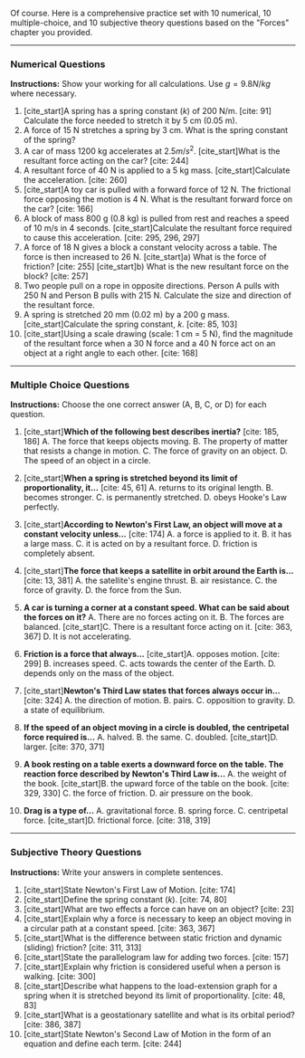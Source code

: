 Of course. Here is a comprehensive practice set with 10 numerical, 10 multiple-choice, and 10 subjective theory questions based on the "Forces" chapter you provided.

***
### **Numerical Questions**
**Instructions:** Show your working for all calculations. Use $g = 9.8 N/kg$ where necessary.

1.  [cite_start]A spring has a spring constant ($k$) of 200 N/m. [cite: 91] Calculate the force needed to stretch it by 5 cm (0.05 m).
2.  A force of 15 N stretches a spring by 3 cm. What is the spring constant of the spring?
3.  A car of mass 1200 kg accelerates at $2.5 m/s^2$. [cite_start]What is the resultant force acting on the car? [cite: 244]
4.  A resultant force of 40 N is applied to a 5 kg mass. [cite_start]Calculate the acceleration. [cite: 260]
5.  [cite_start]A toy car is pulled with a forward force of 12 N. The frictional force opposing the motion is 4 N. What is the resultant forward force on the car? [cite: 166]
6.  A block of mass 800 g (0.8 kg) is pulled from rest and reaches a speed of 10 m/s in 4 seconds. [cite_start]Calculate the resultant force required to cause this acceleration. [cite: 295, 296, 297]
7.  A force of 18 N gives a block a constant velocity across a table. The force is then increased to 26 N.
    [cite_start]a) What is the force of friction? [cite: 255]
    [cite_start]b) What is the new resultant force on the block? [cite: 257]
8.  Two people pull on a rope in opposite directions. Person A pulls with 250 N and Person B pulls with 215 N. Calculate the size and direction of the resultant force.
9.  A spring is stretched 20 mm (0.02 m) by a 200 g mass. [cite_start]Calculate the spring constant, $k$. [cite: 85, 103]
10. [cite_start]Using a scale drawing (scale: 1 cm = 5 N), find the magnitude of the resultant force when a 30 N force and a 40 N force act on an object at a right angle to each other. [cite: 168]

***
### **Multiple Choice Questions**
**Instructions:** Choose the one correct answer (A, B, C, or D) for each question.

1.  [cite_start]**Which of the following best describes inertia?** [cite: 185, 186]
    A. The force that keeps objects moving.
    B. The property of matter that resists a change in motion.
    C. The force of gravity on an object.
    D. The speed of an object in a circle.

2.  [cite_start]**When a spring is stretched beyond its limit of proportionality, it...** [cite: 45, 61]
    A. returns to its original length.
    B. becomes stronger.
    C. is permanently stretched.
    D. obeys Hooke's Law perfectly.

3.  [cite_start]**According to Newton's First Law, an object will move at a constant velocity unless...** [cite: 174]
    A. a force is applied to it.
    B. it has a large mass.
    C. it is acted on by a resultant force.
    D. friction is completely absent.

4.  [cite_start]**The force that keeps a satellite in orbit around the Earth is...** [cite: 13, 381]
    A. the satellite's engine thrust.
    B. air resistance.
    C. the force of gravity.
    D. the force from the Sun.

5.  **A car is turning a corner at a constant speed. What can be said about the forces on it?**
    A. There are no forces acting on it.
    B. The forces are balanced.
    [cite_start]C. There is a resultant force acting on it. [cite: 363, 367]
    D. It is not accelerating.

6.  **Friction is a force that always...**
    [cite_start]A. opposes motion. [cite: 299]
    B. increases speed.
    C. acts towards the center of the Earth.
    D. depends only on the mass of the object.

7.  [cite_start]**Newton's Third Law states that forces always occur in...** [cite: 324]
    A. the direction of motion.
    B. pairs.
    C. opposition to gravity.
    D. a state of equilibrium.

8.  **If the speed of an object moving in a circle is doubled, the centripetal force required is...**
    A. halved.
    B. the same.
    C. doubled.
    [cite_start]D. larger. [cite: 370, 371]

9.  **A book resting on a table exerts a downward force on the table. The reaction force described by Newton's Third Law is...**
    A. the weight of the book.
    [cite_start]B. the upward force of the table on the book. [cite: 329, 330]
    C. the force of friction.
    D. air pressure on the book.

10. **Drag is a type of...**
    A. gravitational force.
    B. spring force.
    C. centripetal force.
    [cite_start]D. frictional force. [cite: 318, 319]

***
### **Subjective Theory Questions**
**Instructions:** Write your answers in complete sentences.

1.  [cite_start]State Newton's First Law of Motion. [cite: 174]
2.  [cite_start]Define the spring constant ($k$). [cite: 74, 80]
3.  [cite_start]What are two effects a force can have on an object? [cite: 23]
4.  [cite_start]Explain why a force is necessary to keep an object moving in a circular path at a constant speed. [cite: 363, 367]
5.  [cite_start]What is the difference between static friction and dynamic (sliding) friction? [cite: 311, 313]
6.  [cite_start]State the parallelogram law for adding two forces. [cite: 157]
7.  [cite_start]Explain why friction is considered useful when a person is walking. [cite: 300]
8.  [cite_start]Describe what happens to the load-extension graph for a spring when it is stretched beyond its limit of proportionality. [cite: 48, 83]
9.  [cite_start]What is a geostationary satellite and what is its orbital period? [cite: 386, 387]
10. [cite_start]State Newton's Second Law of Motion in the form of an equation and define each term. [cite: 244]